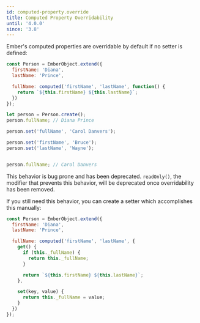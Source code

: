 ```yaml
---
id: computed-property.override
title: Computed Property Overridability
until: '4.0.0'
since: '3.8'
---
```


Ember's computed properties are overridable by default if no setter is defined:

```js
const Person = EmberObject.extend({
  firstName: 'Diana',
  lastName: 'Prince',

  fullName: computed('firstName', 'lastName', function() {
    return `${this.firstName} ${this.lastName}`;
  })
});

let person = Person.create();
person.fullName; // Diana Prince

person.set('fullName', 'Carol Danvers');

person.set('firstName', 'Bruce');
person.set('lastName', 'Wayne');


person.fullName; // Carol Danvers
```

This behavior is bug prone and has been deprecated. `readOnly()`, the modifier
that prevents this behavior, will be deprecated once overridability has been
removed.

If you still need this behavior, you can create a setter which accomplishes this
manually:

```js
const Person = EmberObject.extend({
  firstName: 'Diana',
  lastName: 'Prince',

  fullName: computed('firstName', 'lastName', {
    get() {
      if (this._fullName) {
        return this._fullName;
      }

      return `${this.firstName} ${this.lastName}`;
    },

    set(key, value) {
      return this._fullName = value;
    }
  })
});
```
